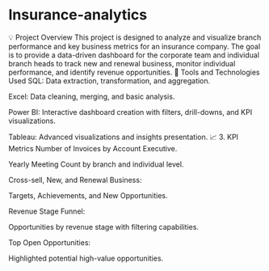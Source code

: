 # Insurance-analytics
💡 Project Overview
This project is designed to analyze and visualize branch performance and key business metrics for an insurance company. The goal is to provide a data-driven dashboard for the corporate team and individual branch heads to track new and renewal business, monitor individual performance, and identify revenue opportunities.
🚀 Tools and Technologies Used
SQL: Data extraction, transformation, and aggregation.

Excel: Data cleaning, merging, and basic analysis.

Power BI: Interactive dashboard creation with filters, drill-downs, and KPI visualizations.

Tableau: Advanced visualizations and insights presentation.
📈 3. KPI Metrics
Number of Invoices by Account Executive.

Yearly Meeting Count by branch and individual level.

Cross-sell, New, and Renewal Business:

Targets, Achievements, and New Opportunities.

Revenue Stage Funnel:

Opportunities by revenue stage with filtering capabilities.

Top Open Opportunities:

Highlighted potential high-value opportunities.
